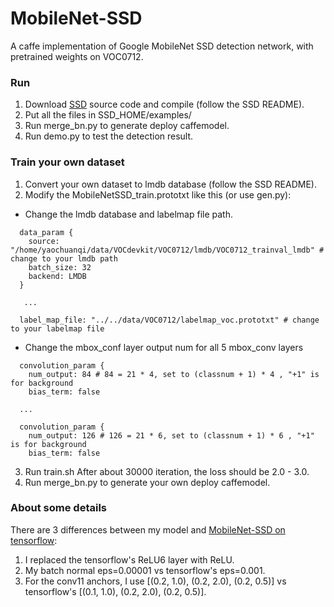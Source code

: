 # MobileNet-SSD
A caffe implementation of Google MobileNet SSD detection network, with pretrained weights on VOC0712.

### Run
1. Download [SSD](https://github.com/weiliu89/caffe/tree/ssd) source code and compile (follow the SSD README).
2. Put all the files in SSD_HOME/examples/
3. Run merge_bn.py to generate deploy caffemodel.
4. Run demo.py to test the detection result.


### Train your own dataset
1. Convert your own dataset to lmdb database (follow the SSD README).
2. Modify the MobileNetSSD_train.prototxt like this (or use gen.py):
  * Change the lmdb database and labelmap file path.
```
  data_param {
    source: "/home/yaochuanqi/data/VOCdevkit/VOC0712/lmdb/VOC0712_trainval_lmdb" # change to your lmdb path
    batch_size: 32
    backend: LMDB
  }

   ...

  label_map_file: "../../data/VOC0712/labelmap_voc.prototxt" # change to your labelmap file
```
  * Change the mbox_conf layer output num for all 5 mbox_conv layers

```
  convolution_param {
    num_output: 84 # 84 = 21 * 4, set to (classnum + 1) * 4 , "+1" is for background
    bias_term: false

  ...

  convolution_param {
    num_output: 126 # 126 = 21 * 6, set to (classnum + 1) * 6 , "+1" is for background
    bias_term: false
```
3. Run train.sh After about 30000 iteration, the loss should be 2.0 - 3.0.
4. Run merge_bn.py to generate your own deploy caffemodel.
     
### About some details
There are 3 differences between my model and [MobileNet-SSD on tensorflow](https://github.com/tensorflow/models/blob/master/object_detection/g3doc/detection_model_zoo.md):
1. I replaced the tensorflow's ReLU6 layer with ReLU.
2. My batch normal eps=0.00001 vs tensorflow's eps=0.001.
3. For the conv11 anchors, I use [(0.2, 1.0), (0.2, 2.0), (0.2, 0.5)] vs tensorflow's [(0.1, 1.0), (0.2, 2.0), (0.2, 0.5)].

